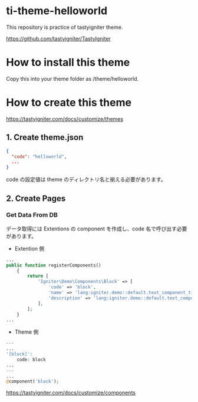 # ti-theme-helloworld

This repository is practice of tastyigniter theme.

https://github.com/tastyigniter/TastyIgniter

# How to install this theme

Copy this into your theme folder as /theme/helloworld.

# How to create this theme

https://tastyigniter.com/docs/customize/themes

## 1. Create theme.json

```json
{
  "code": "helloworld",
  ...
}
```

code の設定値は theme のディレクトリ名と揃える必要があります。

## 2. Create Pages

### Get Data From DB

データ取得には Extentions の component を作成し、code 名で呼び出す必要があります。

- Extention 側

```php : Extension.php
...
public function registerComponents()
    {
        return [
            'Igniter\Demo\Components\Block' => [
                'code' => 'block',
                'name' => 'lang:igniter.demo::default.text_component_title',
                'description' => 'lang:igniter.demo::default.text_component_desc',
            ],
        ];
    }
...
```

- Theme 側

```php : home.blade.php
---
...
'[block]':
    code: block
...
---
...
@component('block');
```

https://tastyigniter.com/docs/customize/components
